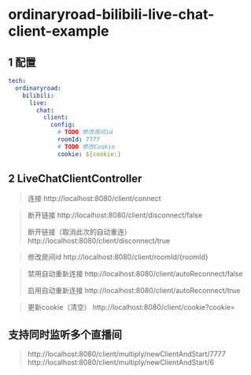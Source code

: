 # ordinaryroad-bilibili-live-chat-client-example

## 1 配置

```yaml
tech:
  ordinaryroad:
    bilibili:
      live:
        chat:
          client:
            config:
              # TODO 修改房间id
              roomId: 7777
              # TODO 修改Cookie
              cookie: ${cookie:}
```

## 2 LiveChatClientController

> 连接
> http://localhost:8080/client/connect

> 断开链接
> http://localhost:8080/client/disconnect/false
>
> 断开链接（取消此次的自动重连）
> http://localhost:8080/client/disconnect/true

> 修改房间id
> http://localhost:8080/client/roomId/{roomId}

> 禁用自动重新连接
> http://localhost:8080/client/autoReconnect/false
>
> 启用自动重新连接
> http://localhost:8080/client/autoReconnect/true

> 更新cookie（清空）
> http://localhost:8080/client/cookie?cookie=

## 支持同时监听多个直播间

> http://localhost:8080/client/multiply/newClientAndStart/7777
> http://localhost:8080/client/multiply/newClientAndStart/6
